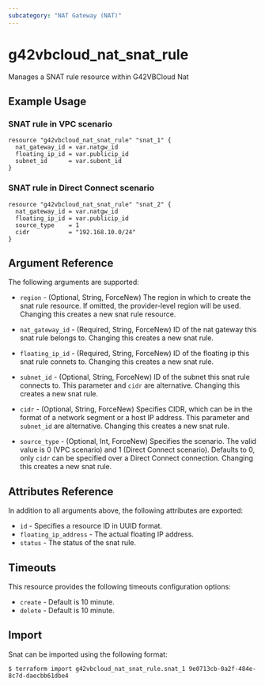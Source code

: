 ```yaml
---
subcategory: "NAT Gateway (NAT)"
---
```


# g42vbcloud_nat_snat_rule

Manages a SNAT rule resource within G42VBCloud Nat

## Example Usage

### SNAT rule in VPC scenario

```hcl
resource "g42vbcloud_nat_snat_rule" "snat_1" {
  nat_gateway_id = var.natgw_id
  floating_ip_id = var.publicip_id
  subnet_id      = var.subent_id
}
```

### SNAT rule in Direct Connect scenario

```hcl
resource "g42vbcloud_nat_snat_rule" "snat_2" {
  nat_gateway_id = var.natgw_id
  floating_ip_id = var.publicip_id
  source_type    = 1
  cidr           = "192.168.10.0/24"
}
```

## Argument Reference

The following arguments are supported:

* `region` - (Optional, String, ForceNew) The region in which to create the snat rule resource. If omitted, the
  provider-level region will be used. Changing this creates a new snat rule resource.

* `nat_gateway_id` - (Required, String, ForceNew) ID of the nat gateway this snat rule belongs to. Changing this creates
  a new snat rule.

* `floating_ip_id` - (Required, String, ForceNew) ID of the floating ip this snat rule connets to. Changing this creates
  a new snat rule.

* `subnet_id` - (Optional, String, ForceNew) ID of the subnet this snat rule connects to. This parameter and `cidr` are
  alternative. Changing this creates a new snat rule.

* `cidr` - (Optional, String, ForceNew) Specifies CIDR, which can be in the format of a network segment or a host IP
  address. This parameter and `subnet_id` are alternative. Changing this creates a new snat rule.

* `source_type` - (Optional, Int, ForceNew) Specifies the scenario. The valid value is 0 (VPC scenario) and 1 (Direct
  Connect scenario). Defaults to 0, only `cidr` can be specified over a Direct Connect connection. Changing this creates
  a new snat rule.

## Attributes Reference

In addition to all arguments above, the following attributes are exported:

* `id` - Specifies a resource ID in UUID format.
* `floating_ip_address` - The actual floating IP address.
* `status` - The status of the snat rule.

## Timeouts

This resource provides the following timeouts configuration options:

* `create` - Default is 10 minute.
* `delete` - Default is 10 minute.

## Import

Snat can be imported using the following format:

```
$ terraform import g42vbcloud_nat_snat_rule.snat_1 9e0713cb-0a2f-484e-8c7d-daecbb61dbe4
```

